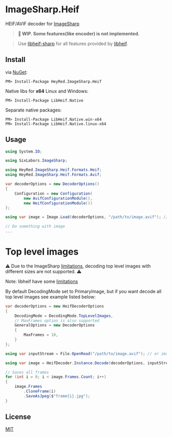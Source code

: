 # ImageSharp.Heif

HEIF/AVIF decoder for [ImageSharp](https://github.com/SixLabors/ImageSharp)

> **🚧 WIP. Some features(like encoder) is not implemented.**

> Use [libheif-sharp](https://github.com/0xC0000054/libheif-sharp) for all features provided by [libheif](https://github.com/strukturag/libheif).

## Install
via [NuGet](https://www.nuget.org/packages/HeyRed.ImageSharp.Heif):
```
PM> Install-Package HeyRed.ImageSharp.Heif
```
Native libs for **x64** Linux and Windows:
```
PM> Install-Package LibHeif.Native
```
Separate native packages:

```
PM> Install-Package LibHeif.Native.win-x64
PM> Install-Package LibHeif.Native.linux-x64
```

## Usage

```C#
using System.IO;

using SixLabors.ImageSharp;

using HeyRed.ImageSharp.Heif.Formats.Heif;
using HeyRed.ImageSharp.Heif.Formats.Avif;

var decoderOptions = new DecoderOptions()
{
    Configuration = new Configuration(
        new AvifConfigurationModule(), 
        new HeifConfigurationModule())
};

using var image = Image.Load(decoderOptions, "/path/to/image.avif"); // or image.heic

// Do something with image
...
```

# Top level images
⚠️ Due to the ImageSharp [limitations](https://github.com/SixLabors/ImageSharp/discussions/1982#discussioncomment-2132564), decoding top level images with different sizes are not supported. ⚠️

Note: libheif have some [limitations](https://github.com/strukturag/heif-gimp-plugin/issues/6)


By default DecodingMode set to PrimaryImage, but if you want decode all top level images see example listed below:

```C#
var decoderOptions = new HeifDecoderOptions
{
    DecodingMode = DecodingMode.TopLevelImages,
    // MaxFrames option is also supported
    GeneralOptions = new DecoderOptions
    {
        MaxFrames = 10,
    }
};

using var inputStream = File.OpenRead("/path/to/image.avif"); // or image.heic

using var image = HeifDecoder.Instance.Decode(decoderOptions, inputStream);

// Saves all frames
for (int i = 0; i < image.Frames.Count; i++)
{
    image.Frames
        .CloneFrame(i)
        .SaveAsJpeg($"frame{i}.jpg");
}
```

## License
[MIT](LICENSE)
